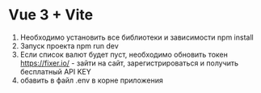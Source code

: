 # Vue 3 + Vite
1. Необходимо установить все библиотеки и зависимости
  npm install
2. Запуск проекта npm run dev
3. Если список валют будет пуст, необходимо обновить токен
https://fixer.io/ - зайти на сайт, зарегистрироваться и получить бесплатный API KEY
4. обавить в файл .env в корне приложения
